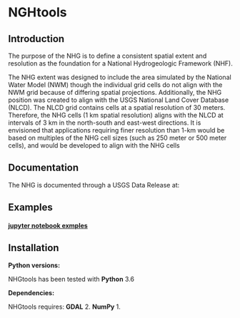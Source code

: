 # NGHtools

Introduction
--------------------------------------------

The purpose of the NHG is to define a consistent spatial extent and resolution as the foundation for a National Hydrogeologic Framework (NHF).

The NHG extent was designed to include the area simulated by the National Water Model (NWM) though the individual grid cells do not align with the NWM grid because of differing spatial projections. Additionally, the NHG position was created to align with the USGS National Land Cover Database (NLCD). The NLCD grid contains cells at a spatial resolution of 30 meters. Therefore, the NHG cells (1 km spatial resolution) aligns with the NLCD at intervals of 3 km in the north-south and east-west directions. It is envisioned that applications requiring finer resolution than 1-km would be based on multiples of the NHG cell sizes (such as 250 meter or 500 meter cells), and would be developed to align with the NHG cells

Documentation
--------------------------------------------

The NHG is documented through a USGS Data Release at: 

Examples
-------------------------------------------

#### [jupyter notebook exmples](examples/makeLocalGrid.ipynb)

Installation
------------------------------------------

**Python versions:**

NHGtools has been tested with  **Python** 3.6

**Dependencies:**

NHGtools requires:
**GDAL** 2.
**NumPy** 1.

<!-- **For base Python distributions:** -->

<!-- To install NHGtools from the git repository type: -->




 
